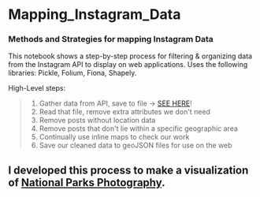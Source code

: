 # Mapping_Instagram_Data

### Methods and Strategies for mapping Instagram Data  

This notebook shows a step-by-step process for filtering & organizing data from the Instagram API to display on web applications.  Uses the following libraries: Pickle, Folium, Fiona, Shapely.

High-Level steps:
> 1. Gather data from API, save to file -> [SEE HERE](https://github.com/jefarrell/Python-Instagram_API_Scripts/blob/master/instagramTagSearch.py)!
> 2. Read that file, remove extra attributes we don't need
> 3. Remove posts without location data
> 4. Remove posts that don't lie within a specific geographic area
> 5. Continually use inline maps to check our work
> 6. Save our cleaned data to geoJSON files for use on the web


## I developed this process to make a visualization of [National Parks Photography](https://github.com/jefarrell/National_Park_Visualization).
